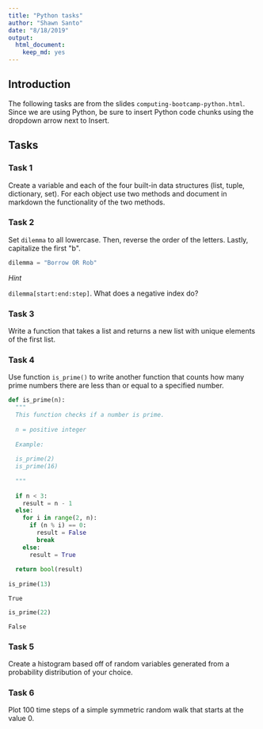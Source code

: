 ```yaml
---
title: "Python tasks"
author: "Shawn Santo"
date: "8/18/2019"
output: 
  html_document:
    keep_md: yes
---
```




## Introduction

The following tasks are from the slides `computing-bootcamp-python.html`.
Since we are using Python, be sure to insert Python code chunks using the
dropdown arrow next to Insert.

## Tasks

### Task 1

Create a variable and each of the four built-in data structures (list, tuple,
dictionary, set). For each object use two methods and document in markdown the
functionality of the two methods.

### Task 2

Set `dilemma` to all lowercase. Then, reverse the order of the letters. Lastly,
capitalize the first "b".


```python
dilemma = "Borrow OR Rob"
```

*Hint*

`dilemma[start:end:step]`. What does a negative index do?


### Task 3

Write a function that takes a list and returns a new list with 
unique elements of the first list.


### Task 4

Use function `is_prime()` to write another function that counts how many prime
numbers there are less than or equal to a specified number.


```python
def is_prime(n):
  """
  This function checks if a number is prime.
  
  n = positive integer
  
  Example:
  
  is_prime(2)
  is_prime(16)
  
  """
  
  if n < 3:
    result = n - 1
  else:
    for i in range(2, n):
      if (n % i) == 0:
        result = False
        break
    else:
      result = True
      
  return bool(result)
  
is_prime(13)
```

```
True
```

```python
is_prime(22)
```

```
False
```

### Task 5

Create a histogram based off of random variables generated from a probability
distribution of your choice.

### Task 6

Plot 100 time steps of a simple symmetric random walk that starts at the value
0.
